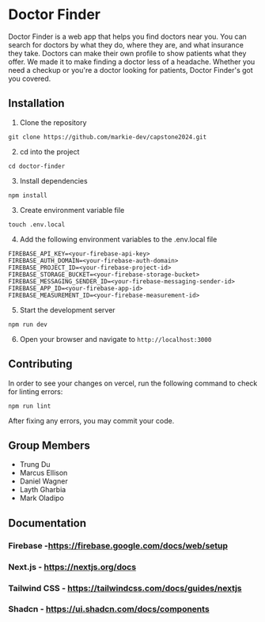 # Doctor Finder

Doctor Finder is a web app that helps you find doctors near you. You can search for doctors by what they do, where they are, and what insurance they take. Doctors can make their own profile to show patients what they offer. We made it to make finding a doctor less of a headache. Whether you need a checkup or you're a doctor looking for patients, Doctor Finder's got you covered.

## Installation

1. Clone the repository
```
git clone https://github.com/markie-dev/capstone2024.git
```
2. cd into the project
```
cd doctor-finder
```
3. Install dependencies
```
npm install
```

3. Create environment variable file
```
touch .env.local
```

4. Add the following environment variables to the .env.local file
```
FIREBASE_API_KEY=<your-firebase-api-key>
FIREBASE_AUTH_DOMAIN=<your-firebase-auth-domain>
FIREBASE_PROJECT_ID=<your-firebase-project-id>
FIREBASE_STORAGE_BUCKET=<your-firebase-storage-bucket>
FIREBASE_MESSAGING_SENDER_ID=<your-firebase-messaging-sender-id>
FIREBASE_APP_ID=<your-firebase-app-id>
FIREBASE_MEASUREMENT_ID=<your-firebase-measurement-id>
```


5. Start the development server
```
npm run dev
```

6. Open your browser and navigate to `http://localhost:3000`

## Contributing

In order to see your changes on vercel, run the following command to check for linting errors:
```
npm run lint
```
After fixing any errors, you may commit your code.

## Group Members

- Trung Du
- Marcus Ellison
- Daniel Wagner
- Layth Gharbia
- Mark Oladipo

## Documentation

### Firebase -https://firebase.google.com/docs/web/setup

### Next.js - https://nextjs.org/docs

### Tailwind CSS - https://tailwindcss.com/docs/guides/nextjs

### Shadcn - https://ui.shadcn.com/docs/components



